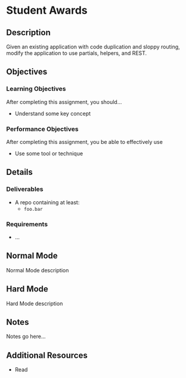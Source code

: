 # Student Awards

## Description
Given an existing application with code duplication and sloppy routing, modify the application to use partials, helpers, and REST.


## Objectives

### Learning Objectives

After completing this assignment, you should…

* Understand some key concept


### Performance Objectives

After completing this assignment, you be able to effectively use

* Use some tool or technique



## Details

### Deliverables

* A repo containing at least:
  * `foo.bar`

### Requirements

* ...



## Normal Mode
Normal Mode description
            
## Hard Mode
Hard Mode description
            




## Notes

Notes go here...

## Additional Resources

* Read []()

